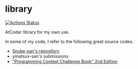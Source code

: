 # library

[![Actions Status](https://github.com/kazunetakahashi/library/workflows/verify/badge.svg)](https://github.com/kazunetakahashi/library/actions)

AtCoder library for my own use.

In some of my code, I refer to the following great source codes.

- [Snuke-san's repository](https://github.com/atcoder-live/library)
- ymatsux-san's submissions
- ["Programming Contest Challenge Book" 2nd Edition](https://amzn.to/2CsUBuU)
